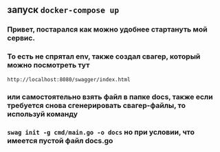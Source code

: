 ## запуск ``` docker-compose up ```
### Привет, постарался как можно удобнее стартануть мой сервис. 
### То есть не спрятал env, также создал свагер, который можно посмотреть тут
``` http://localhost:8080/swagger/index.html ```
### или самостоятельно взять файл в папке docs, также если требуется снова сгенерировать свагер-файлы, то используй команду 
### ``` swag init -g cmd/main.go -o docs ``` но при условии, что имеется пустой файл docs.go
